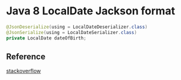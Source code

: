 # Java 8 LocalDate Jackson format

```java
@JsonDeserialize(using = LocalDateDeserializer.class)  
@JsonSerialize(using = LocalDateSerializer.class)  
private LocalDate dateOfBirth;
```

## Reference

[stackoverflow](https://stackoverflow.com/questions/28802544/java-8-localdate-jackson-format)

